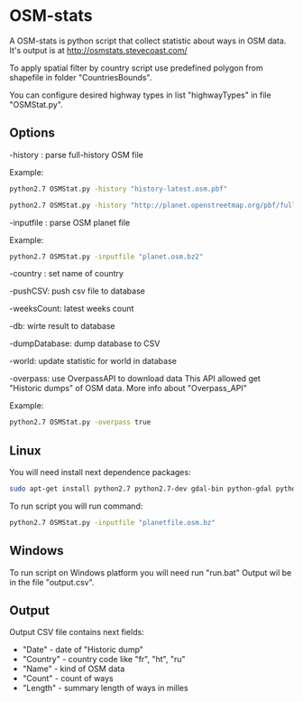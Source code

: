# OSM-stats
A OSM-stats is python script that collect statistic about ways in OSM data. It's output is at http://osmstats.stevecoast.com/

To apply spatial filter by country script use predefined polygon from shapefile in folder "CountriesBounds".

You can configure desired highway types in list "highwayTypes" in file "OSMStat.py".

## Options

-history : parse full-history OSM file

Example:  

```sh
python2.7 OSMStat.py -history "history-latest.osm.pbf" 
```

```sh
python2.7 OSMStat.py -history "http://planet.openstreetmap.org/pbf/full-history/history-latest.osm.pbf"
```

-inputfile : parse OSM planet file

Example:  

```sh
python2.7 OSMStat.py -inputfile "planet.osm.bz2" 
```

-country : set name of country

-pushCSV: push csv file to database

-weeksCount: latest weeks count

-db: wirte result to database

-dumpDatabase: dump database to CSV

-world: update statistic for world in database

-overpass: use OverpassAPI to download data  This API allowed get "Historic dumps" of OSM data. More info about  "Overpass_API"

Example:  

```sh
python2.7 OSMStat.py -overpass true
```

## Linux 

You will need install next dependence packages:

```sh
sudo apt-get install python2.7 python2.7-dev gdal-bin python-gdal python-psycopg2
```

To run script you will run command:
```sh
python2.7 OSMStat.py -inputfile "planetfile.osm.bz"
```


## Windows 

To run script on Windows platform you will need run "run.bat" Output wil be in the file "output.csv".

## Output

Output CSV file contains next fields:

- "Date" - date of "Historic dump"
- "Country" - country code like "fr", "ht", "ru"
- "Name" - kind of OSM data 
- "Count" - count of ways
- "Length" - summary length of ways in milles
